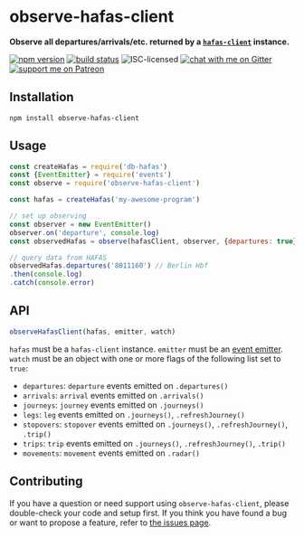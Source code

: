 # observe-hafas-client

**Observe all departures/arrivals/etc. returned by a [`hafas-client`](https://github.com/public-transport/hafas-client) instance.**

[![npm version](https://img.shields.io/npm/v/observe-hafas-client.svg)](https://www.npmjs.com/package/observe-hafas-client)
[![build status](https://api.travis-ci.org/derhuerst/observe-hafas-client.svg?branch=master)](https://travis-ci.org/derhuerst/observe-hafas-client)
![ISC-licensed](https://img.shields.io/github/license/derhuerst/observe-hafas-client.svg)
[![chat with me on Gitter](https://img.shields.io/badge/chat%20with%20me-on%20gitter-512e92.svg)](https://gitter.im/derhuerst)
[![support me on Patreon](https://img.shields.io/badge/support%20me-on%20patreon-fa7664.svg)](https://patreon.com/derhuerst)


## Installation

```shell
npm install observe-hafas-client
```


## Usage

```js
const createHafas = require('db-hafas')
const {EventEmitter} = require('events')
const observe = require('observe-hafas-client')

const hafas = createHafas('my-awesome-program')

// set up observing
const observer = new EventEmitter()
observer.on('departure', console.log)
const observedHafas = observe(hafasClient, observer, {departures: true})

// query data from HAFAS
observedHafas.departures('8011160') // Berlin Hbf
.then(console.log)
.catch(console.error)
```


## API

```js
observeHafasClient(hafas, emitter, watch)
```

`hafas` must be a `hafas-client` instance. `emitter` must be an [event emitter](https://nodejs.org/api/events.html#events_class_eventemitter). `watch` must be an object with one or more flags of the following list set to `true`:

- `departures`: `departure` events emitted on `.departures()`
- `arrivals`: `arrival` events emitted on `.arrivals()`
- `journeys`: `journey` events emitted on `.journeys()`
- `legs`: `leg` events emitted on `.journeys()`, `.refreshJourney()`
- `stopovers`: `stopover` events emitted on `.journeys()`, `.refreshJourney()`, `.trip()`
- `trips`: `trip` events emitted on `.journeys()`, `.refreshJourney()`, `.trip()`
- `movements`: `movement` events emitted on `.radar()`


## Contributing

If you have a question or need support using `observe-hafas-client`, please double-check your code and setup first. If you think you have found a bug or want to propose a feature, refer to [the issues page](https://github.com/derhuerst/observe-hafas-client/issues).
